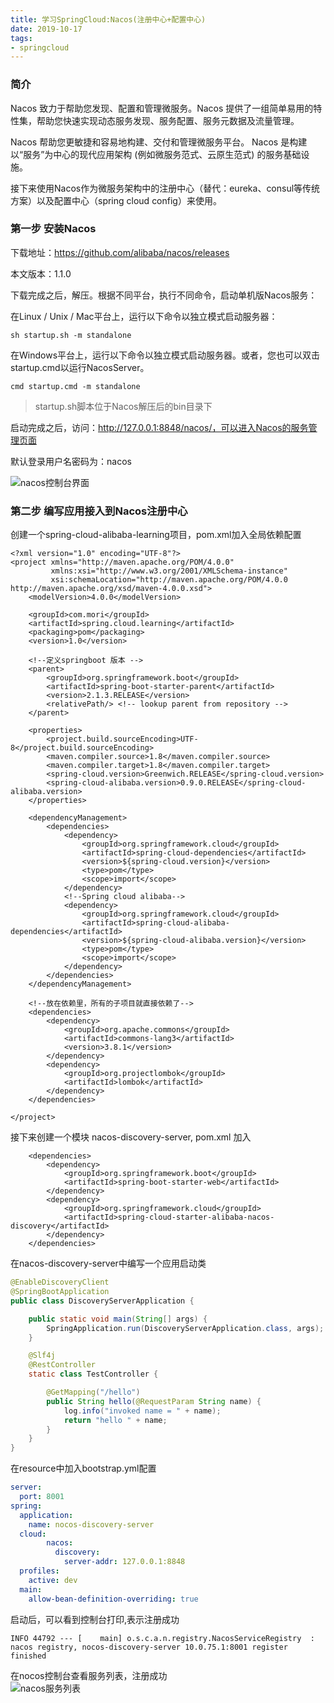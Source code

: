 ```yaml
---
title: 学习SpringCloud:Nacos(注册中心+配置中心)
date: 2019-10-17
tags:
- springcloud
---
```

### 简介
Nacos 致力于帮助您发现、配置和管理微服务。Nacos 提供了一组简单易用的特性集，帮助您快速实现动态服务发现、服务配置、服务元数据及流量管理。  

Nacos 帮助您更敏捷和容易地构建、交付和管理微服务平台。 Nacos 是构建以“服务”为中心的现代应用架构 (例如微服务范式、云原生范式) 的服务基础设施。  

接下来使用Nacos作为微服务架构中的注册中心（替代：eureka、consul等传统方案）以及配置中心（spring cloud config）来使用。
### 第一步 安装Nacos

下载地址：https://github.com/alibaba/nacos/releases

本文版本：1.1.0

下载完成之后，解压。根据不同平台，执行不同命令，启动单机版Nacos服务：

在Linux / Unix / Mac平台上，运行以下命令以独立模式启动服务器：
```text
sh startup.sh -m standalone
```
在Windows平台上，运行以下命令以独立模式启动服务器。或者，您也可以双击startup.cmd以运行NacosServer。
```text
cmd startup.cmd -m standalone
```
>startup.sh脚本位于Nacos解压后的bin目录下

启动完成之后，访问：http://127.0.0.1:8848/nacos/，可以进入Nacos的服务管理页面

默认登录用户名密码为：nacos

![nacos控制台界面](/assets/blogImg/nacos-console.png)
### 第二步 编写应用接入到Nacos注册中心
创建一个spring-cloud-alibaba-learning项目，pom.xml加入全局依赖配置
```
<?xml version="1.0" encoding="UTF-8"?>
<project xmlns="http://maven.apache.org/POM/4.0.0"
         xmlns:xsi="http://www.w3.org/2001/XMLSchema-instance"
         xsi:schemaLocation="http://maven.apache.org/POM/4.0.0 http://maven.apache.org/xsd/maven-4.0.0.xsd">
    <modelVersion>4.0.0</modelVersion>

    <groupId>com.mori</groupId>
    <artifactId>spring.cloud.learning</artifactId>
    <packaging>pom</packaging>
    <version>1.0</version>

    <!--定义springboot 版本 -->
    <parent>
        <groupId>org.springframework.boot</groupId>
        <artifactId>spring-boot-starter-parent</artifactId>
        <version>2.1.3.RELEASE</version>
        <relativePath/> <!-- lookup parent from repository -->
    </parent>

    <properties>
        <project.build.sourceEncoding>UTF-8</project.build.sourceEncoding>
        <maven.compiler.source>1.8</maven.compiler.source>
        <maven.compiler.target>1.8</maven.compiler.target>
        <spring-cloud.version>Greenwich.RELEASE</spring-cloud.version>
        <spring-cloud-alibaba.version>0.9.0.RELEASE</spring-cloud-alibaba.version>
    </properties>

    <dependencyManagement>
        <dependencies>
            <dependency>
                <groupId>org.springframework.cloud</groupId>
                <artifactId>spring-cloud-dependencies</artifactId>
                <version>${spring-cloud.version}</version>
                <type>pom</type>
                <scope>import</scope>
            </dependency>
            <!--Spring cloud alibaba-->
            <dependency>
                <groupId>org.springframework.cloud</groupId>
                <artifactId>spring-cloud-alibaba-dependencies</artifactId>
                <version>${spring-cloud-alibaba.version}</version>
                <type>pom</type>
                <scope>import</scope>
            </dependency>
        </dependencies>
    </dependencyManagement>

    <!--放在依赖里，所有的子项目就直接依赖了-->
    <dependencies>
        <dependency>
            <groupId>org.apache.commons</groupId>
            <artifactId>commons-lang3</artifactId>
            <version>3.8.1</version>
        </dependency>
        <dependency>
            <groupId>org.projectlombok</groupId>
            <artifactId>lombok</artifactId>
        </dependency>
    </dependencies>

</project>

```
接下来创建一个模块 nacos-discovery-server, pom.xml 加入
```
    <dependencies>
        <dependency>
            <groupId>org.springframework.boot</groupId>
            <artifactId>spring-boot-starter-web</artifactId>
        </dependency>
        <dependency>
            <groupId>org.springframework.cloud</groupId>
            <artifactId>spring-cloud-starter-alibaba-nacos-discovery</artifactId>
        </dependency>
    </dependencies>

```
在nacos-discovery-server中编写一个应用启动类
```java
@EnableDiscoveryClient
@SpringBootApplication
public class DiscoveryServerApplication {

    public static void main(String[] args) {
        SpringApplication.run(DiscoveryServerApplication.class, args);
    }

    @Slf4j
    @RestController
    static class TestController {

        @GetMapping("/hello")
        public String hello(@RequestParam String name) {
            log.info("invoked name = " + name);
            return "hello " + name;
        }
    }
}
```
在resource中加入bootstrap.yml配置
```yml
server:
  port: 8001
spring:
  application:
    name: nocos-discovery-server
  cloud:
        nacos:
          discovery:
            server-addr: 127.0.0.1:8848
  profiles:
    active: dev
  main:
    allow-bean-definition-overriding: true
```
启动后，可以看到控制台打印,表示注册成功
```
INFO 44792 --- [    main] o.s.c.a.n.registry.NacosServiceRegistry  : nacos registry, nocos-discovery-server 10.0.75.1:8001 register finished
```
在nocos控制台查看服务列表，注册成功  
![nacos服务列表](/assets/blogImg/nacos-service-list.png)